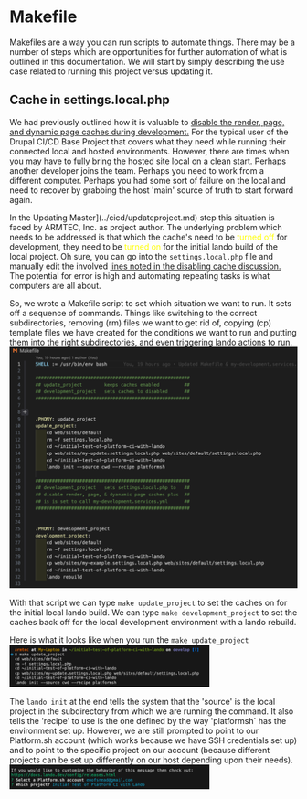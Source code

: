 
# Makefile

Makefiles are a way you can run scripts to automate things.  There may be a number of steps which are opportunities for further automation of what is outlined in this documentation.  We will start by simply describing the use case related to running this project versus updating it.<br>

## Cache in settings.local.php

We had previously outlined how it is valuable to [disable the render, page, and dynamic page caches during development.](../cicd/envsettings.md#disabling-cache)  For the typical user of the Drupal CI/CD Base Project that covers what they need while running their connected local and hosted environments.  However, there are times when you may have to fully bring the hosted site local on a clean start.  Perhaps another developer joins the team.  Perhaps you need to work from a different computer.  Perhaps you had some sort of failure on the local and need to recover by grabbing the host 'main' source of truth to start forward again.<br>

In the Updating Master](../cicd/updateproject.md) step this situation is faced by ARMTEC, Inc. as project author.  The underlying problem which needs to be addressed is that which the cache's need to be <font color=yellow>turned off</font> for development, they need to be <font color=yellow>turned on</font> for the initial lando build of the local project.  Oh sure, you can go into the `settings.local.php` file and manually edit the involved [lines noted in the disabling cache discussion.](../cicd/envsettings.md#disabling-cache)  The potential for error is high and automating repeating tasks is what computers are all about.<br>

So, we wrote a Makefile script to set which situation we want to run. It sets off a sequence of commands.  Things like switching to the correct subdirectories, removing (rm) files we want to get rid of, copying (cp) template files we have created for the conditions we want to run and putting them into the right subdirectories, and even triggering lando actions to run.<br>
<img src="../cicd/captures/make.png"  width="550">

With that script we can type `make update_project` to set the caches on for the initial local lando build.  We can type `make development_project` to set the caches back off for the local development environment with a lando rebuild.<br>

Here is what it looks like when you run the `make update_project`<br>
<img src="../cicd/captures/make1.png"  width="350">

The `lando init` at the end tells the system that the 'source' is the local project in the subdirectory from which we are running the command. It also tells the 'recipe' to use is the one defined by the way 'platformsh` has the environment set up. However, we are still prompted to point to our Platform.sh account (which works because we have SSH credentials set up) and to point to the specific project on our account (because different projects can be set up differently on our host depending upon their needs).<br>
<img src="../cicd/captures/make2.png"  width="350">

